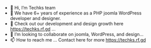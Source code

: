 - 👋 Hi, I’m Techks team
- 👀 We have 6+ years of experience as a PHP joomla WordPress developer and designer. 
- 🌱 Check out our development and design growth here https://techks.rf.gd ...
- 💞️ I’m looking to collaborate on joomla, WordPress, and design...
- 📫 How to reach me ...
      Contact here for more https://techks.rf.gd  

<!---
techks-repo/techks-repo is a ✨ special ✨ repository because its `README.md` (this file) appears on your GitHub profile.
You can click the Preview link to take a look at your changes.
--->
